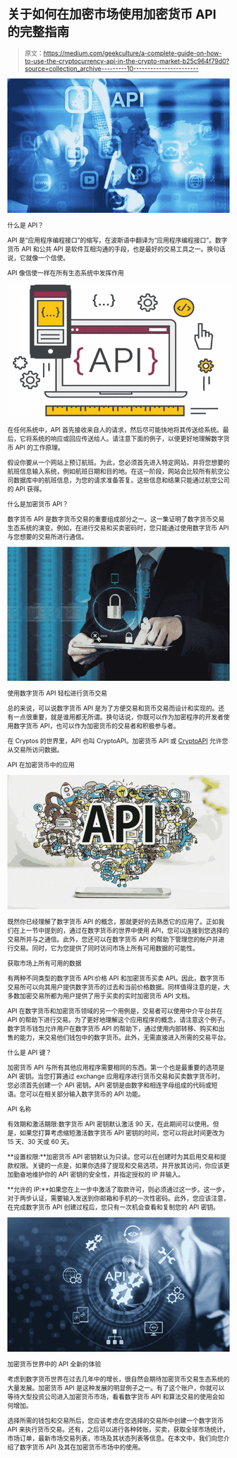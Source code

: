 # 关于如何在加密市场使用加密货币 API 的完整指南

> 原文：<https://medium.com/geekculture/a-complete-guide-on-how-to-use-the-cryptocurrency-api-in-the-crypto-market-b25c964f79d0?source=collection_archive---------10----------------------->

![](img/45d264770a9615684be5a8ac0e45385c.png)

什么是 API？

API 是“应用程序编程接口”的缩写，在波斯语中翻译为“应用程序编程接口”。数字货币 API 和公共 API 是软件互相沟通的手段，也是最好的交易工具之一。换句话说，它就像一个信使。

API 像信使一样在所有生态系统中发挥作用

![](img/36c79d41e1c58b6eea50cdc9f9ec90b1.png)

在任何系统中，API 首先接收来自人的请求，然后尽可能快地将其传送给系统。最后，它将系统的响应或回应传送给人。请注意下面的例子，以便更好地理解数字货币 API 的工作原理。

假设你要从一个网站上预订航班。为此，您必须首先进入特定网站，并将您想要的航班信息输入系统，例如航班日期和目的地。在这一阶段，网站会比较所有航空公司数据库中的航班信息，为您的请求准备答复。这些信息和结果只能通过航空公司的 API 获得。

什么是加密货币 API？

数字货币 API 是数字货币交易的重要组成部分之一。这一集证明了数字货币交易生态系统的演变。例如，在进行交易和买卖密码时，您只能通过使用数字货币 API 与您想要的交易所进行通信。

![](img/ec0be3725ca898f36a4f520690d7122a.png)

使用数字货币 API 轻松进行货币交易

总的来说，可以说数字货币 API 是为了方便交易和货币交易而设计和实现的。还有一点很重要，就是谁用都无所谓。换句话说，你既可以作为加密程序的开发者使用数字货币 API，也可以作为加密货币的交易者和积极参与者。

在 Cryptos 的世界里，API 也叫 CryptoAPI。加密货币 API 或 [CryptoAPI](http://apie.io) 允许您从交易所访问数据。

API 在加密货币中的应用

![](img/fe2b3c0acf5c26cb079de48dfebaf669.png)

既然你已经理解了数字货币 API 的概念，那就更好的去熟悉它的应用了。正如我们在上一节中提到的，通过在数字货币的世界中使用 API，您可以连接到您选择的交易所并与之通信。此外，您还可以在数字货币 API 的帮助下管理您的帐户并进行交易。同时，它为您提供了同时访问市场上所有可用数据的可能性。

获取市场上所有可用的数据

有两种不同类型的数字货币 API:价格 API 和加密货币买卖 API。因此，数字货币交易所可以向其用户提供数字货币的过去和当前价格数据。同样值得注意的是，大多数加密交易所都为用户提供了用于买卖的实时加密货币 API 文档。

API 在数字货币和加密货币领域的另一个用例是，交易者可以使用中介平台并在 API 的帮助下进行交易。为了更好地理解这个应用程序的概念，请注意这个例子。数字货币钱包允许用户在数字货币 API 的帮助下，通过使用内部转移、购买和出售的能力，来交易他们钱包中的数字货币。此外，无需直接进入所需的交易平台。

什么是 API 键？

加密货币 API 与所有其他应用程序需要相同的东西。第一个也是最重要的选项是 API 密钥。当您打算通过 exchange 应用程序进行货币交易和买卖数字货币时，您必须首先创建一个 API 密钥。API 密钥是由数字和相连字母组成的代码或短语。您可以在相关部分输入数字货币的 API 功能。

API 名称

有效期和激活期限:数字货币 API 密钥默认激活 90 天，在此期间可以使用。但是，如果您打算考虑缩短激活数字货币 API 密钥的时间，您可以将此时间更改为 15 天、30 天或 60 天。

**设置权限:**加密货币 API 密钥默认为只读。您可以在创建时为其启用交易和提款权限。关键的一点是，如果你选择了提现和交易选项，并开放其访问，你应该更加勤奋地维护你的 API 密钥的安全性，并指定授权的 IP 并输入。

**允许的 IP:**如果您在上一步中激活了取款许可，则必须通过这一步。这一步，对于两步认证，需要输入发送到你邮箱和手机的一次性密码。此外，您应该注意，在完成数字货币 API 创建过程后，您只有一次机会查看和复制您的 API 密钥。

![](img/dfec110c91f4e704d516ea998f752bc6.png)

加密货币世界中的 API 全新的体验

考虑到数字货币世界在过去几年中的增长，很自然会期待加密货币交易生态系统的大量发展。加密货币 API 是这种发展的明显例子之一。有了这个账户，你就可以等待大型投资公司进入加密货币市场，看看数字货币 API 和算法交易的使用会如何增加。

选择所需的钱包和交易所后，您应该考虑在您选择的交易所中创建一个数字货币 API 来执行货币交易。还有，之后可以进行各种转账，买卖，获取全球市场统计，市场订单，最新市场交易列表，市场及其状态列表等信息。在本文中，我们向您介绍了数字货币 API 及其在加密货币市场中的使用。